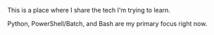 This is a place where I share the tech I'm trying to learn.

Python, PowerShell/Batch, and Bash are my primary focus right now.
